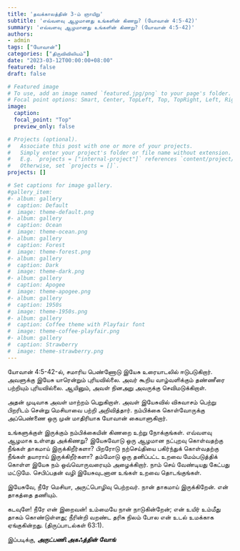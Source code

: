 ```yaml
---
title: 'தவக்காலத்தின் 3-ம் ஞாயிறு'
subtitle: 'எவ்வளவு ஆழமானது உங்களின் கிணறு? (யோவான் 4:5-42)'
summary: 'எவ்வளவு ஆழமானது உங்களின் கிணறு? (யோவான் 4:5-42)'
authors:
- admin
tags: ["யோவான்"]
categories: ["திருவிவிலியம்"]
date: "2023-03-12T00:00:00+08:00"
featured: false
draft: false

# Featured image
# To use, add an image named `featured.jpg/png` to your page's folder.
# Focal point options: Smart, Center, TopLeft, Top, TopRight, Left, Right, BottomLeft, Bottom, BottomRight
image:
  caption:
  focal_point: "Top"
  preview_only: false

# Projects (optional).
#   Associate this post with one or more of your projects.
#   Simply enter your project's folder or file name without extension.
#   E.g. `projects = ["internal-project"]` references `content/project/deep-learning/index.md`.
#   Otherwise, set `projects = []`.
projects: []

# Set captions for image gallery.
#gallery_item:
#- album: gallery
#  caption: Default
#  image: theme-default.png
#- album: gallery
#  caption: Ocean
#  image: theme-ocean.png
#- album: gallery
#  caption: Forest
#  image: theme-forest.png
#- album: gallery
#  caption: Dark
#  image: theme-dark.png
#- album: gallery
#  caption: Apogee
#  image: theme-apogee.png
#- album: gallery
#  caption: 1950s
#  image: theme-1950s.png
#- album: gallery
#  caption: Coffee theme with Playfair font
#  image: theme-coffee-playfair.png
#- album: gallery
#  caption: Strawberry
#  image: theme-strawberry.png
---
```

யோவான் 4:5-42-ல், சமாரிய பெண்ணோடு இயேசு உரையாடலில் ஈடுபடுகிறார். அவளுக்கு இயேசு யாரென்றும்  புரியவில்லை. அவர் கூறிய வாழ்வளிக்கும் தண்ணீரை பற்றியும் புரியவில்லை. ஆயினும், அவள் நினஅறு அவருக்கு செவிமடுக்கிறாள்.

அதன் முடிவாக அவள் மாற்றம் பெறுகிறாள். அவள் இயேசுவில் விசுவாசம் பெற்று பிறரிடம் சென்று மெசியாவை பற்றி அறிவித்தார். நம்பிக்கை கொள்வோருக்கு அப்பெண்ணை ஒரு முன் மாதிரியாக யோவான் கையாளுகிறார். 

உங்களுக்குள் இருக்கும் நம்பிக்கையின் கிணறை உற்று நோக்குங்கள். எவ்வளவு ஆழமாக உள்ளது அக்கிணறு? இயேசுவோடு ஒரு ஆழமான நட்புறவு கொள்வதற்கு நீங்கள் தாகமாய் இருக்கிறீர்களா? பிறரோடு நற்செய்தியை பகிர்ந்துக் கொள்வதற்கு நீங்கள் தயாராய் இருக்கிறீர்களா? தம்மோடு ஒரு தனிப்பட்ட உறவை மேம்படுத்திக் கொள்ள இயேசு நம் ஒவ்வொருவரையும் அழைக்கிறார். நாம் செய் வேண்டியது கேட்பது மட்டுமே. செபிப்பதன் வழி இயேசுவுடனான உங்கள் உறவை தொடங்குங்கள். 

இயேசுவே, நீரே மெசியா, அருட்பொழிவு பெற்றவர். நான் தாகமாய் இருக்கிறேன். என் தாகத்தை தணியும். 

கடவுளே! நீரே என் இறைவன்! உம்மையே நான் நாடுகின்றேன்; என் உயிர் உம்மீது தாகம் கொண்டுள்ளது; நீரின்றி வறண்ட தரிசு நிலம் போல என் உடல் உமக்காக ஏங்குகின்றது. (திருப்பாடல்கள் 63:1).


இப்படிக்கு,
___அருட்பணி.அகஃத்தின் வோங்___

